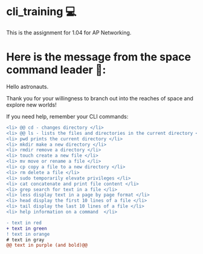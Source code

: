 # cli_training 💻
This is the assignment for 1.04 for AP Networking. 

# Here is the message from the space command leader 🚀: 

Hello astronauts. 

Thank you for your willingness to branch out 
into the reaches of space and explore new worlds!

If you need help, remember your CLI commands:
```diff
<li> @@ cd - changes directory </li>
<li> @@ ls - lists the files and directories in the current directory </li>
<li> pwd prints the current directory </li>
<li> mkdir make a new directory </li>
<li> rmdir remove a directory </li>
<li> touch create a new file </li>
<li> mv move or rename a file </li>
<li> cp copy a file to a new directory </li>
<li> rm delete a file </li>
<li> sudo temporarily elevate privileges </li>
<li> cat concatenate and print file content </li>
<li> grep search for text in a file </li>
<li> less display text in a page by page format </li>
<li> head display the first 10 lines of a file </li>
<li> tail display the last 10 lines of a file </li>
<li> help information on a command  </li>
```
```diff
- text in red
+ text in green
! text in orange
# text in gray
@@ text in purple (and bold)@@
```

